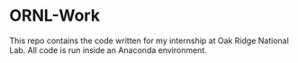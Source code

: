 # ORNL-Work
This repo contains the code written for my internship at Oak Ridge National Lab. All code is run inside an Anaconda environment.
